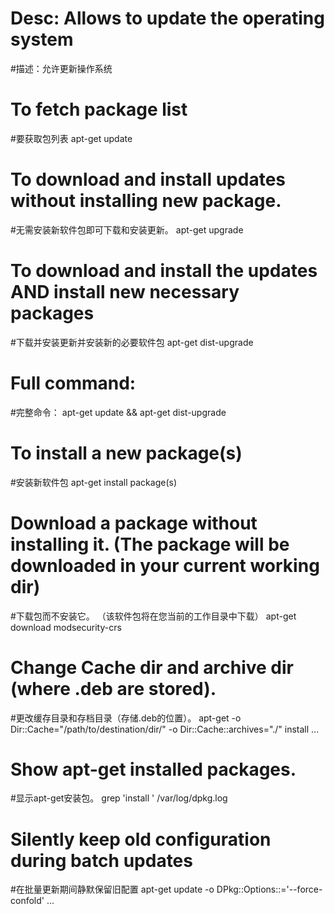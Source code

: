 # Desc: Allows to update the operating system
#描述：允许更新操作系统

# To fetch package list
#要获取包列表
apt-get update

# To download and install updates without installing new package.
#无需安装新软件包即可下载和安装更新。
apt-get upgrade

# To download and install the updates AND install new necessary packages
#下载并安装更新并安装新的必要软件包
apt-get dist-upgrade

# Full command:
#完整命令：
apt-get update && apt-get dist-upgrade

# To install a new package(s)
#安装新软件包
apt-get install package(s)

# Download a package without installing it. (The package will be downloaded in your current working dir)
#下载包而不安装它。 （该软件包将在您当前的工作目录中下载）
apt-get download modsecurity-crs

# Change Cache dir and archive dir (where .deb are stored).
#更改缓存目录和存档目录（存储.deb的位置）。
apt-get -o Dir::Cache="/path/to/destination/dir/" -o Dir::Cache::archives="./" install ...

# Show apt-get installed packages.
#显示apt-get安装包。
grep 'install ' /var/log/dpkg.log

# Silently keep old configuration during batch updates
#在批量更新期间静默保留旧配置
apt-get update -o DPkg::Options::='--force-confold' ...
